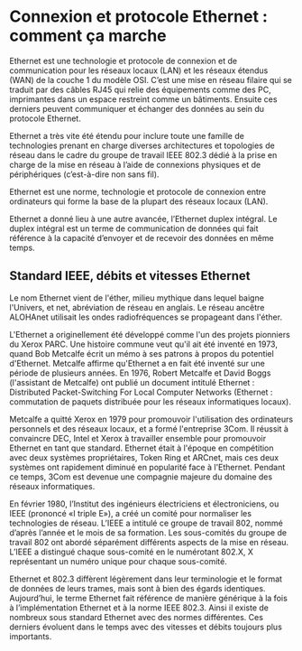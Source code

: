 # Connexion et protocole Ethernet : comment ça marche

Ethernet est une technologie et protocole de connexion et de communication pour les réseaux locaux (LAN) et les réseaux étendus (WAN) de la couche 1 du modèle OSI.
C’est une mise en réseau filaire qui se traduit par des câbles RJ45 qui relie des équipements comme des PC, imprimantes dans un espace restreint comme un bâtiments.
Ensuite ces derniers peuvent communiquer et échanger des données au sein du protocole Ethernet.

Ethernet a très vite été étendu pour inclure toute une famille de technologies prenant en charge diverses architectures et topologies de réseau dans le cadre du groupe de travail IEEE 802.3 dédié à la prise en charge de la mise en réseau à l’aide de connexions physiques et de périphériques (c’est-à-dire non sans fil).

Ethernet est une norme, technologie et protocole de connexion entre ordinateurs qui forme la base de la plupart des réseaux locaux (LAN).

Ethernet a donné lieu à une autre avancée, l’Ethernet duplex intégral. Le duplex intégral est un terme de communication de données qui fait référence à la capacité d’envoyer et de recevoir des données en même temps.

## Standard IEEE, débits et vitesses Ethernet

Le nom Ethernet vient de l'éther, milieu mythique dans lequel baigne l'Univers, et net, abréviation de réseau en anglais. Le réseau ancêtre ALOHAnet utilisait les ondes radiofréquences se propageant dans l'éther.

L'Ethernet a originellement été développé comme l'un des projets pionniers du Xerox PARC. Une histoire commune veut qu'il ait été inventé en 1973, quand Bob Metcalfe écrit un mémo à ses patrons à propos du potentiel d'Ethernet. Metcalfe affirme qu'Ethernet a en fait été inventé sur une période de plusieurs années. En 1976, Robert Metcalfe et David Boggs (l'assistant de Metcalfe) ont publié un document intitulé Ethernet : Distributed Packet-Switching For Local Computer Networks (Ethernet : commutation de paquets distribuée pour les réseaux informatiques locaux).

Metcalfe a quitté Xerox en 1979 pour promouvoir l'utilisation des ordinateurs personnels et des réseaux locaux, et a formé l'entreprise 3Com. Il réussit à convaincre DEC, Intel et Xerox à travailler ensemble pour promouvoir Ethernet en tant que standard. Ethernet était à l'époque en compétition avec deux systèmes propriétaires, Token Ring et ARCnet, mais ces deux systèmes ont rapidement diminué en popularité face à l'Ethernet. Pendant ce temps, 3Com est devenue une compagnie majeure du domaine des réseaux informatiques.

En février 1980, l’Institut des ingénieurs électriciens et électroniciens, ou IEEE (prononcé «I triple E»), a créé un comité pour normaliser les technologies de réseau. L’IEEE a intitulé ce groupe de travail 802, nommé d’après l’année et le mois de sa formation. Les sous-comités du groupe de travail 802 ont abordé séparément différents aspects de la mise en réseau. L’IEEE a distingué chaque sous-comité en le numérotant 802.X, X représentant un numéro unique pour chaque sous-comité.

Ethernet et 802.3 diffèrent légèrement dans leur terminologie et le format de données de leurs trames, mais sont à bien des égards identiques. Aujourd’hui, le terme Ethernet fait référence de manière générique à la fois à l’implémentation Ethernet et à la norme IEEE 802.3. Ainsi il existe de nombreux sous standard Ethernet avec des normes différentes. Ces derniers évoluent dans le temps avec des vitesses et débits toujours plus importants.